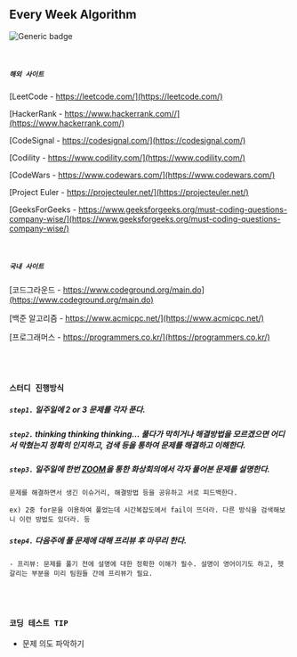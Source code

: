 ## Every Week Algorithm

![Generic badge](https://img.shields.io/static/v1?label=study&message=algorithm&color=brightgreen)

<br/>

##### `해외 사이트`

[LeetCode - https://leetcode.com/](https://leetcode.com/)

[HackerRank - https://www.hackerrank.com//](https://www.hackerrank.com/)

[CodeSignal - https://codesignal.com/](https://codesignal.com/)

[Codility - https://www.codility.com/](https://www.codility.com/)

[CodeWars - https://www.codewars.com/](https://www.codewars.com/)

[Project Euler - https://projecteuler.net/](https://projecteuler.net/)

[GeeksForGeeks - https://www.geeksforgeeks.org/must-coding-questions-company-wise/](https://www.geeksforgeeks.org/must-coding-questions-company-wise/)




<br/>

##### `국내 사이트`

[코드그라운드 - https://www.codeground.org/main.do](https://www.codeground.org/main.do)

[백준 알고리즘 - https://www.acmicpc.net/](https://www.acmicpc.net/)

[프로그래머스 - https://programmers.co.kr/](https://programmers.co.kr/)


<br/>
<br/>

### `스터디 진행방식`

##### `step1.` 일주일에 2 or 3 문제를 각자 푼다.

##### `step2.` thinking thinking thinking... 풀다가 막히거나 해결방법을 모르겠으면 어디서 막혔는지 정확히 인지하고, 검색 등을 통하여 문제를 해결하고 이해한다.

##### `step3.` 일주일에 한번 [ZOOM](https://www.zoom.us/)을 통한 화상회의에서 각자 풀어본 문제를 설명한다.
```
문제를 해결하면서 생긴 이슈거리, 해결방법 등을 공유하고 서로 피드백한다.

ex) 2중 for문을 이용하여 풀었는데 시간복잡도에서 fail이 뜨더라. 다른 방식을 검색해보니 이런 방법도 있더라. 등
```
##### `step4.` 다음주에 풀 문제에 대해 **프리뷰** 후 마무리 한다.
```
- 프리뷰: 문제를 풀기 전에 설명에 대한 정확한 이해가 필수. 설명이 영어이기도 하고, 헷갈리는 부분을 미리 팀원들 간에 프리뷰가 필요.
```

 
<br/>
<br/>

### `코딩 테스트 TIP`

- 문제 의도 파악하기
